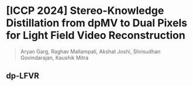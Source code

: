 # [ICCP 2024] Stereo-Knowledge Distillation from dpMV to Dual Pixels for Light Field Video Reconstruction    

> Aryan Garg, Raghav Mallampali, Akshat Joshi, Shrisudhan Govindarajan, Kaushik Mitra     

## dp-LFVR
